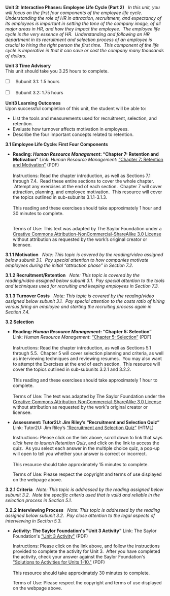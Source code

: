 **Unit 3: Interactive Phases: Employee Life Cycle (Part 2)** <span
id="3"></span> 
*In this unit, you will focus on the first four components of the
employee life cycle. Understanding the role of HR in attraction,
recruitment, and expectancy of its employees is important in setting the
tone of the company image, of all major areas in HR, and how they impact
the employee.  The employee life cycle is the very essence of HR. 
Understanding and following an HR department in its recruitment and
selection process of an employee is crucial to hiring the right person
the first time.  This component of the life cycle is imperative in that
it can save or cost the company many thousands of dollars.*

**Unit 3 Time Advisory**  
This unit should take you 3.25 hours to complete.  
  
 <span
style="color: rgb(85, 85, 85); font-family: 'Myriad Pro', 'Gill Sans', 'Gill Sans MT', Calibri, sans-serif; font-size: 16px; line-height: 21px; text-align: left; -webkit-text-size-adjust: none; ">☐
   </span>Subunit 3.1: 1.5 hours  
  
 <span
style="color: rgb(85, 85, 85); font-family: 'Myriad Pro', 'Gill Sans', 'Gill Sans MT', Calibri, sans-serif; font-size: 16px; line-height: 21px; text-align: left; -webkit-text-size-adjust: none; ">☐
   </span>Subunit 3.2: 1.75 hours

**Unit3 Learning Outcomes**  
Upon successful completion of this unit, the student will be able to:  
  
-   List the tools and measurements used for recruitment, selection, and
    retention.
-   Evaluate how turnover affects motivation in employees.
-   Describe the four important concepts related to retention.

**3.1 Employee Life Cycle: First Four Components** <span
id="3.1"></span> 
-   **Reading: *Human Resource Management*: “Chapter 7: Retention and
    Motivation”**
    Link: *Human Resource Management*: [“Chapter 7: Retention and
    Motivation”](https://resources.saylor.org/wwwresources/archived/site/textbooks/Human%20Resource%20Management.pdf) (PDF)  
        
     Instructions: Read the chapter introduction, as well as Sections
    7.1 through 7.4.  Read these entire sections to cover the whole
    chapter.  Attempt any exercises at the end of each section.  Chapter
    7 will cover attraction, planning, and employee motivation.  This
    resource will cover the topics outlined in sub-subunits
    3.1.1-3.1.3.  
        
     This reading and these exercises should take approximately 1 hour
    and 30 minutes to complete.  
        

    Terms of Use: This text was adapted by The Saylor Foundation under a
    [Creative Commons Attribution-NonCommercial-ShareAlike 3.0
    License](http://creativecommons.org/licenses/by-nc-sa/3.0/) without
    attribution as requested by the work’s original creator or licensee.

**3.1.1 Motivation** <span id="3.1.1"></span> 
*Note: This topic is covered by the reading/video assigned below subunit
3.1.  Pay special attention to how companies motivate employees during
the initial “attraction phase” in Section 7.2.*

**3.1.2 Recruitment/Retention** <span id="3.1.2"></span> 
*Note: This topic is covered by the reading/video assigned below subunit
3.1.  Pay special attention to the tools and techniques used for
recruiting and keeping employees in Section 7.3.*

**3.1.3 Turnover Costs** <span id="3.1.3"></span> 
*Note: This topic is covered by the reading/video assigned below subunit
3.1.  Pay special attention to the costs ratio of hiring versus firing
an employee and starting the recruiting process again in Section 7.4.*

**3.2 Selection** <span id="3.2"></span> 
-   **Reading: *Human Resource Management*: “Chapter 5: Selection”**
    Link: *Human Resource Management*: [“Chapter 5:
    Selection”](https://resources.saylor.org/wwwresources/archived/site/textbooks/Human%20Resource%20Management.pdf) (PDF)  
        
     Instructions: Read the chapter introduction, as well as Sections
    5.1 through 5.5.  Chapter 5 will cover selection planning and
    criteria, as well as interviewing techniques and reviewing resumes. 
    You may also want to attempt the Exercises at the end of each
    section.  This resource will cover the topics outlined in
    sub-subunits 3.2.1 and 3.2.2.  
        
     This reading and these exercises should take approximately 1 hour
    to complete.  
        
     Terms of Use: The text was adapted by The Saylor Foundation under
    the [Creative Commons Attribution-NonCommercial-ShareAlike 3.0
    License](http://creativecommons.org/licenses/by-nc-sa/3.0/) without
    attribution as requested by the work's original creator or
    licensee. 

-   **Assessment: Tutor2U: Jim Riley’s “Recruitment and Selection
    Quiz”**
    Link: Tutor2U: Jim Riley’s [“Recruitment and Selection
    Quiz”](http://tutor2u.net/blog/index.php/business-studies/comments/revision-quiz-recruitment-selection-training/) (HTML)  
      
     Instructions: Please click on the link above, scroll down to link
    that says *click here to launch Retention Quiz*, and click on the
    link to access the quiz.  As you select each answer in the multiple
    choice quiz, a pop-up will open to tell you whether your answer is
    correct or incorrect.  
        
     This resource should take approximately 15 minutes to complete.  
      
     Terms of Use: Please respect the copyright and terms of use
    displayed on the webpage above. 

**3.2.1 Criteria** <span id="3.2.1"></span> 
*Note: This topic is addressed by the reading assigned below subunit
3.2.  Note the specific criteria used that is valid and reliable in the
selection process in Section 5.1.*

**3.2.2 Interviewing Process** <span id="3.2.2"></span> 
*Note: This topic is addressed by the reading assigned below subunit
3.2.  Pay close attention to the legal aspects of interviewing in
Section 5.3.*

-   **Activity: The Saylor Foundation's "Unit 3 Activity"**
    Link: The Saylor Foundation's ["Unit 3
    Activity"](https://resources.saylor.org/wwwresources/archived/site/wp-content/uploads/2012/06/PRDV401-HR101-Units-1-10-Activities.pdf) (PDF)  
      
     Instructions: Please click on the link above, and follow the
    instructions provided to complete the activity for Unit 3.  After
    you have completed the activity, check your answer against the
    Saylor Foundation's ["Solutions to Activities for Units
    1-10."](https://resources.saylor.org/wwwresources/archived/site/wp-content/uploads/2012/06/PRDV401-HR101-Units-1-10-Activities-Answer-Key.pdf) (PDF)  
        
     This resource should take approximately 30 minutes to complete.  
      
     Terms of Use: Please respect the copyright and terms of use
    displayed on the webpage above. 


